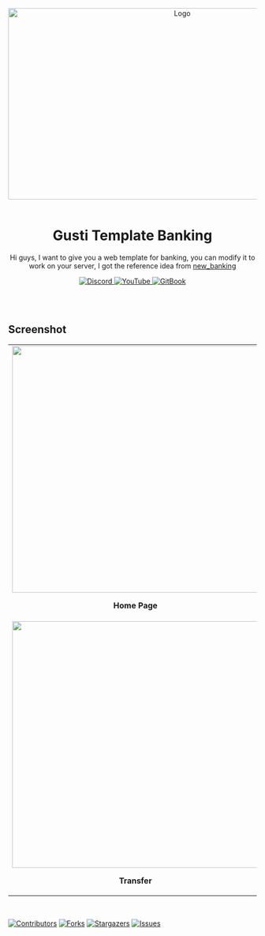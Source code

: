 <div align="center">
    <a href="https://github.com/Gustiagung19/gusti-template-banking" target="_blank">
        <img src="https://imgur.com/j1SWHHM.png" alt="Logo" width="690" height="388">
    </a>
    <br><br>
    <h1>Gusti Template Banking</h1>
    <p>Hi guys, I want to give you a web template for banking, you can modify it to work on your server, I got the reference idea from <a href="https://github.com/NewWayRP/new_banking">new_banking</p>
    <a href="https://discord.gg/SbxjyER42R" target="_blank">
        <img src="https://img.shields.io/badge/Discord-Join%20And%20Enjoy-5865F2?style=for-the-badge&logo=discord&logoColor=white&labelColor=4752c4" alt="Discord" loading="lazy">
    </a>
    <a href="" target="_blank">
        <img src="https://img.shields.io/badge/YouTube-🎬%20View%20Demo-FF0000?style=for-the-badge&logo=youtube&logoColor=white&labelColor=cc0000" alt="YouTube" loading="lazy">
    </a>
    <a href="https://aklgaming.gitbook.io/documentation" target="_blank">
        <img src="https://img.shields.io/badge/GitBook-Documentation-4A4A4A?style=for-the-badge&logo=gitbook&logoColor=white" alt="GitBook" loading="lazy">
    </a>
</div>

<br><br>

## Screenshot

<table>
    <tr>
        <td align="center">
            <img src="https://imgur.com/4oGEuhZ.png" width="500"><br>
            <p><b>Home Page</b></p>
        </td>
        <td align="center">
            <img src="https://imgur.com/yXYHZZW.png" width="500"><br>
            <p><b>Deposit</b></p>
        </td>
        <td align="center">
            <img src="https://imgur.com/IR167xE.png" width="500"><br>
            <p><b>Withdraw</b></p>
        </td>
    </tr>
    <tr>
        <td align="center">
            <img src="https://imgur.com/IYMw0rB.png" width="500"><br>
            <p><b>Transfer</b></p>
        </td>
    </tr>
</table>

<br>

[![Contributors](https://img.shields.io/github/contributors/Gustiagung19/gusti-template-banking.svg?style=for-the-badge)](https://github.com/Gustiagung19/gusti-template-banking/graphs/contributors)
[![Forks](https://img.shields.io/github/forks/Gustiagung19/gusti-template-banking.svg?style=for-the-badge)](https://github.com/Gustiagung19/gusti-template-banking/network/members)
[![Stargazers](https://img.shields.io/github/stars/Gustiagung19/gusti-template-banking.svg?style=for-the-badge)](https://github.com/Gustiagung19/gusti-template-banking/stargazers)
[![Issues](https://img.shields.io/github/issues/Gustiagung19/gusti-template-banking.svg?style=for-the-badge)](https://github.com/Gustiagung19/gusti-template-banking/issues)